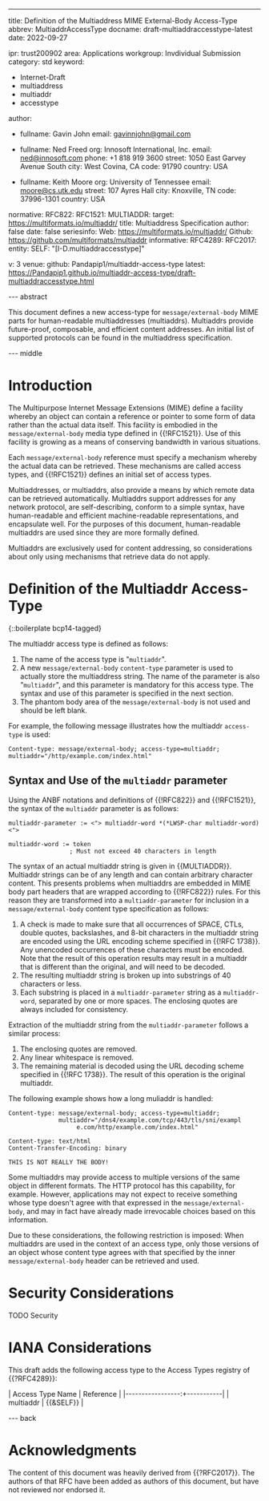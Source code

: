 ---
title: Definition of the Multiaddress MIME External-Body Access-Type
abbrev: MultiaddrAccessType
docname: draft-multiaddraccesstype-latest
date: 2022-09-27

ipr: trust200902
area: Applications
workgroup: Invdividual Submission
category: std
keyword:
 - Internet-Draft
 - multiaddress
 - multiaddr
 - accesstype

author:
 - fullname: Gavin John
   email: gavinnjohn@gmail.com

 - fullname: Ned Freed
   org: Innosoft International, Inc.
   email: ned@innosoft.com
   phone: +1 818 919 3600
   street: 1050 East Garvey Avenue South
   city: West Covina, CA
   code: 91790
   country: USA

 - fullname: Keith Moore
   org: University of Tennessee
   email: moore@cs.utk.edu
   street: 107 Ayres Hall
   city: Knoxville, TN
   code: 37996-1301
   country: USA

normative:
  RFC822:
  RFC1521:
  MULTIADDR:
    target: https://multiformats.io/multiaddr/
    title: Multiaddress Specification
    author: false
    date: false
    seriesinfo:
      Web: https://multiformats.io/multiaddr/
      Github: https://github.com/multiformats/multiaddr
informative:
  RFC4289:
  RFC2017:
entity:
  SELF: "[I-D.multiaddraccesstype]"

v: 3
venue:
  github: Pandapip1/multiaddr-access-type
  latest: https://Pandapip1.github.io/multiaddr-access-type/draft-multiaddraccesstype.html

--- abstract

This document defines a new access-type for `message/external-body` MIME parts for human-readable multiaddresses (multiaddrs). Multiaddrs provide future-proof, composable, and efficient content addresses. An initial list of supported protocols can be found in the multiaddress specification.

--- middle

# Introduction

The Multipurpose Internet Message Extensions (MIME) define a facility whereby an object can contain a reference or pointer to some form of data rather than the actual data itself. This facility is embodied in the `message/external-body` media type defined in {{!RFC1521}}. Use of this facility is growing as a means of conserving bandwidth in various situations.

Each `message/external-body` reference must specify a mechanism whereby the actual data can be retrieved. These mechanisms are called access types, and {{!RFC1521}} defines an initial set of access types.

Multiaddresses, or multiaddrs, also provide a means by which remote data can be retrieved automatically. Multiaddrs support addresses for any network protocol, are self-describing, conform to a simple syntax, have human-readable and efficient machine-readable representations, and encapsulate well. For the purposes of this document, human-readable multiaddrs are used since they are more formally defined.

Multiaddrs are exclusively used for content addressing, so considerations about only using mechanisms that retrieve data do not apply.

# Definition of the Multiaddr Access-Type

{::boilerplate bcp14-tagged}

The multiaddr access type is defined as follows:

1. The name of the access type is "`multiaddr`".
2. A new `message/external-body` `content-type` parameter is used to actually store the multiaddress string. The name of the parameter is also "`multiaddr`", and this parameter is mandatory for this access type. The syntax and use of this parameter is specified in the next section.
3. The phantom body area of the `message/external-body` is not used and should be left blank.

For example, the following message illustrates how the multiaddr `access-type` is used:

```text
Content-type: message/external-body; access-type=multiaddr; multiaddr="/http/example.com/index.html"
```

## Syntax and Use of the `multiaddr` parameter

Using the ANBF notations and definitions of {{!RFC822}} and {{!RFC1521}}, the syntax of the `multiaddr` parameter is as follows:

```text
multiaddr-parameter := <"> multiaddr-word *(*LWSP-char multiaddr-word) <">

multiaddr-word := token
                 ; Must not exceed 40 characters in length
```

The syntax of an actual multiaddr string is given in {{MULTIADDR}}. Multiaddr strings can be of any length and can contain arbitrary character content. This presents problems when multiaddrs are embedded in MIME body part headers that are wrapped according to {{!RFC822}} rules. For this reason they are transformed into a `multiaddr-parameter` for inclusion in a `message/external-body` content type specification as follows:

1. A check is made to make sure that all occurrences of SPACE, CTLs, double quotes, backslashes, and 8-bit characters in the multiaddr string are encoded using the URL encoding scheme specified in {{!RFC 1738}}. Any unencoded occurrences of these characters must be encoded. Note that the result of this operation results may result in a multiaddr that is different than the original, and will need to be decoded.
2. The resulting multiaddr string is broken up into substrings of 40 characters or less.
3. Each substring is placed in a `multiaddr-parameter` string as a `multiaddr-word`, separated by one or more spaces. The enclosing quotes are always included for consistency.

Extraction of the multiaddr string from the `multiaddr-parameter` follows a similar process:

1. The enclosing quotes are removed.
2. Any linear whitespace is removed.
3. The remaining material is decoded using the URL decoding scheme specified in {{!RFC 1738}}. The result of this operation is the original multiaddr.

The following example shows how a long muliaddr is handled:

```text
Content-type: message/external-body; access-type=multiaddr;
              multiaddr="/dns4/example.com/tcp/443/tls/sni/exampl
                   e.com/http/example.com/index.html"

Content-type: text/html
Content-Transfer-Encoding: binary

THIS IS NOT REALLY THE BODY!
```

Some multiaddrs may provide access to multiple versions of the same object in different formats. The HTTP protocol has this capability, for example. However, applications may not expect to receive something whose type doesn't agree with that expressed in the `message/external-body`, and may in fact have already made irrevocable choices based on this information.

Due to these considerations, the following restriction is imposed: When multiaddrs are used in the context of an access type, only those versions of an object whose content type agrees with that specified by the inner `message/external-body` header can be retrieved and used.

# Security Considerations

TODO Security

# IANA Considerations

This draft adds the following access type to the Access Types registry of {{?RFC4289}}:

| Access Type Name | Reference |
|-----------------:+-----------|
| multiaddr        | {{&SELF}} |

--- back

# Acknowledgments

The content of this document was heavily derived from {{?RFC2017}}. The authors of that RFC have been added as authors of this document, but have not reviewed nor endorsed it.
